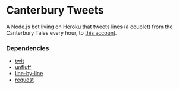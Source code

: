 # Canterbury Tweets
A [Node.js](https://github.com/nodejs/node) bot living on [Heroku](http://heroku.com) that tweets lines (a couplet) from the Canterbury Tales every hour, to [this account](http://twitter.com/canterburytwts).

### Dependencies
* [twit](https://github.com/ttezel/twit)
* [unfluff](https://github.com/ageitgey/node-unfluff)
* [line-by-line](https://github.com/Osterjour/line-by-line)
* [request](https://github.com/request/request)

